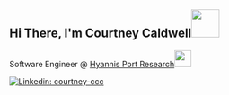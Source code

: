 ## Hi There, I'm Courtney Caldwell<img src="https://media.giphy.com/media/ksE9feSa2b4V2GYwY4/giphy.gif" width="50">

Software Engineer @ <a href="https://hyannisportresearch.com/">Hyannis Port Research</a><img src="https://media.giphy.com/media/EqIJGfyNyhTZpEPlxx/giphy.gif" width="30">

[![Linkedin: courtney-ccc](https://img.shields.io/badge/-courtney--ccc-blue?style=flat-square&logo=Linkedin&logoColor=white&link=https://www.linkedin.com/in/courtney-ccc/)](https://www.linkedin.com/in/courtney-ccc/)